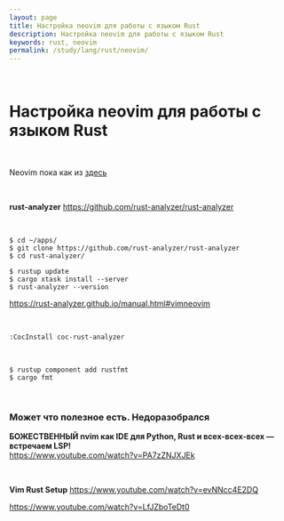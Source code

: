 ```yaml
---
layout: page
title: Настройка neovim для работы с языком Rust
description: Настройка neovim для работы с языком Rust
keywords: rust, neovim
permalink: /study/lang/rust/neovim/
---
```


<br/>

# Настройка neovim для работы с языком Rust

<br/>

Neovim пока как из [здесь](//jsdev.org/env/ide/neovim/)

<br/>

**rust-analyzer**
https://github.com/rust-analyzer/rust-analyzer

<br/>

```
$ cd ~/apps/
$ git clone https://github.com/rust-analyzer/rust-analyzer
$ cd rust-analyzer/

$ rustup update
$ cargo xtask install --server
$ rust-analyzer --version
```

<!-- <br/>

```
// Не знаю зачем. Наверное, чтобы не было ошибки!

$ sudo apt-get install ctags
$ cargo install rusty-tags
``` -->

https://rust-analyzer.github.io/manual.html#vimneovim

<br/>

```
:CocInstall coc-rust-analyzer
```

<br/>

```
$ rustup component add rustfmt
$ cargo fmt
```

<br/>

### Может что полезное есть. Недоразобрался

**БОЖЕСТВЕННЫЙ nvim как IDE для Python, Rust и всех-всех-всех — встречаем LSP!**  
https://www.youtube.com/watch?v=PA7zZNJXJEk

<br/>

**Vim Rust Setup**
https://www.youtube.com/watch?v=evNNcc4E2DQ

https://www.youtube.com/watch?v=LfJZboTeDt0

